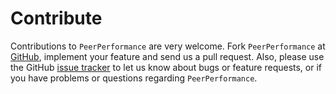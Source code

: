 Contribute
==========

Contributions to `PeerPerformance` are very welcome. Fork `PeerPerformance` at [GitHub](https://github.com/ArdiaD/PeerPerformance), implement 
your feature and send us
a pull request. Also, please use the GitHub [issue tracker](https://github.com/ArdiaD/PeerPerformance/issues)
to let us know about bugs or feature requests, or if you have problems or questions regarding `PeerPerformance`.